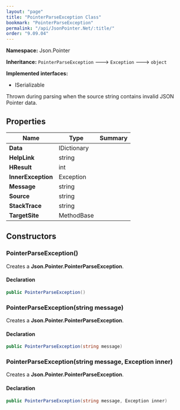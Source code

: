 ```yaml
---
layout: "page"
title: "PointerParseException Class"
bookmark: "PointerParseException"
permalink: "/api/JsonPointer.Net/:title/"
order: "9.09.04"
---
```

**Namespace:** Json.Pointer

**Inheritance:**
`PointerParseException`
 🡒 
`Exception`
 🡒 
`object`

**Implemented interfaces:**

- ISerializable

Thrown during parsing when the source string contains invalid JSON Pointer data.

## Properties

| Name | Type | Summary |
|---|---|---|
| **Data** | IDictionary |  |
| **HelpLink** | string |  |
| **HResult** | int |  |
| **InnerException** | Exception |  |
| **Message** | string |  |
| **Source** | string |  |
| **StackTrace** | string |  |
| **TargetSite** | MethodBase |  |

## Constructors

### PointerParseException()

Creates a **Json.Pointer.PointerParseException**.

#### Declaration

```c#
public PointerParseException()
```


### PointerParseException(string message)

Creates a **Json.Pointer.PointerParseException**.

#### Declaration

```c#
public PointerParseException(string message)
```


### PointerParseException(string message, Exception inner)

Creates a **Json.Pointer.PointerParseException**.

#### Declaration

```c#
public PointerParseException(string message, Exception inner)
```


